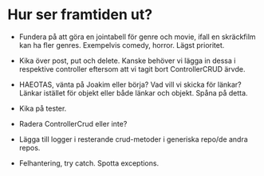 # Hur ser framtiden ut?

* Fundera på att göra en jointabell för genre och movie, ifall en skräckfilm kan ha fler genres. Exempelvis comedy, horror. Lägst prioritet.

  

  

* Kika över post, put och delete. Kanske behöver vi lägga in dessa i respektive controller eftersom att vi tagit bort ControllerCRUD ärvde. 

* HAEOTAS, vänta på Joakim eller börja? Vad vill vi skicka för länkar? 
  Länkar istället för objekt eller både länkar och objekt. Spåna på detta.
  
* Kika på tester.

* Radera ControllerCrud eller inte?

* Lägga till logger i resterande crud-metoder i generiska repo/de andra repos. 

* Felhantering, try catch. Spotta exceptions.

